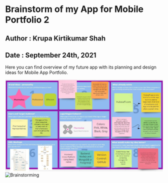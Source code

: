 # Brainstorm of my App for Mobile Portfolio 2
## Author : Krupa Kirtikumar Shah
## Date : September 24th, 2021

Here you can find overview of my future app with its planning and design ideas for Mobile App Portfolio.


![Brainstorming](./images/brainstorming.jpg)
<img src="brainstorming.jpg" alt="Brainstorming" width="200"/>
